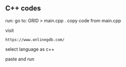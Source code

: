 ## C++ codes


run:
go to: GRID > main.cpp
.
copy code from main.cpp

visit 
```
https://www.onlinegdb.com/
```

select language as c++

paste and run
